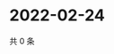 # 2022-02-24

共 0 条

<!-- BEGIN WEIBO -->
<!-- 最后更新时间 Thu Feb 24 2022 14:14:35 GMT+0800 (China Standard Time) -->

<!-- END WEIBO -->
